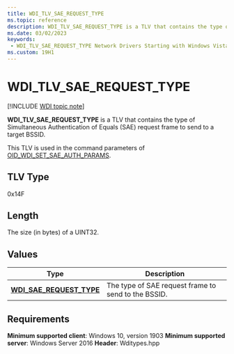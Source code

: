 ```yaml
---
title: WDI_TLV_SAE_REQUEST_TYPE
ms.topic: reference
description: WDI_TLV_SAE_REQUEST_TYPE is a TLV that contains the type of Simultaneous Authentication of Equals (SAE) request frame to send to a target BSSID.
ms.date: 03/02/2023
keywords:
 - WDI_TLV_SAE_REQUEST_TYPE Network Drivers Starting with Windows Vista
ms.custom: 19H1
---
```


# WDI_TLV_SAE_REQUEST_TYPE

[!INCLUDE [WDI topic note](../includes/wdi-version-warning.md)]

**WDI_TLV_SAE_REQUEST_TYPE** is a TLV that contains the type of Simultaneous Authentication of Equals (SAE) request frame to send to a target BSSID.

This TLV is used in the command parameters of [OID_WDI_SET_SAE_AUTH_PARAMS](oid-wdi-set-sae-auth-params.md).

## TLV Type

0x14F

## Length

The size (in bytes) of a UINT32.

## Values

| Type | Description |
| --- | --- |
| [**WDI_SAE_REQUEST_TYPE**](/windows-hardware/drivers/ddi/wditypes/ne-wditypes-_wdi_sae_request_type) | The type of SAE request frame to send to the BSSID. |

## Requirements

**Minimum supported client**: Windows 10, version 1903
**Minimum supported server**: Windows Server 2016
**Header**: Wditypes.hpp
